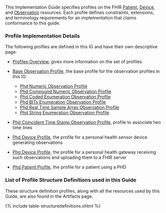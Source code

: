
This Implementation Guide specifies profiles on the FHIR <a href="http://hl7.org/fhir/patient.html">Patient</a>, <a href="http://hl7.org/fhir/device.html">Device</a>, and <a href="http://hl7.org/fhir/observation.html">Observation</a> resources. 
Each profile defines constraints, extensions, and terminology requirements for an implementation that claims conformance to this guide.

### <a name="back"></a> Profile Implementation Details
The following profiles are defined in this IG and have their own descriptive page: 

 - [Profiles Overview](ProfilesOverview.html), gives more information on the set of profiles.

 - [Base Observation Profile](BaseObservationProfile.html), the base profile for the observation profiles in this IG:
   - [Phd Numeric Observation Profile](NumericObservationProfile.html)
   - [Phd Compound Numeric Observation Profile](CompoundNumericObservationProfile.html)
   - [Phd Coded Enumeration Observation Profile](CodedEnumerationObservationProfile.html)
   - [Phd BITs Enumeration Observation Profile](BITsEnumerationObservationProfile.html)
   - [Phd Real Time Sample Array Observation Profile](RtsaObservationProfile.html)
   - [Phd String Enumeration Observation Profile](StringEnumerationObservationProfile.html)
   

 - [Phd Coincident Time Stamp Observation Profile](CoincidentTimeStampObservationProfile.html), profile to associate two time lines
 
 - [Phd Device Profile](PhdDeviceProfile.html), the profile for a personal health sensor device generating observations
 - [Phg Device Profile](PhgDeviceProfile.html), the profile for a personal health gateway receiving such observations and uploading them to a FHIR server
 - [Phd Patient Profile](PhdPatientProfile.html), the profile for a patient using a PHD


### List of Profile Structure Definitions used in this Guide

These structure definition profiles, along with all the resources used by this Guide, are also found in the Artifacts page.

<table class="table-striped" style="width:100%">
<col style="width:40%"/>
<col style="width:60%"/>
{% include table-structuredefinitions.xhtml %}
</table>

<!-- https://stackoverflow.com/questions/27977078/how-do-i-reference-the-root-directory-of-my-site-and-why-wont-jekyll-render-so -->

